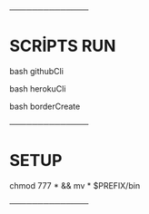 ──────────────

# SCRİPTS RUN

bash githubCli

bash herokuCli

bash borderCreate

──────────────

# SETUP

chmod 777 * && mv * $PREFIX/bin

──────────────

